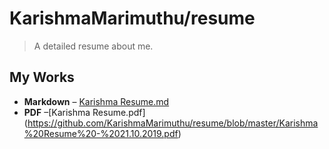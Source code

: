 # KarishmaMarimuthu/resume

> A detailed resume about me.

## My Works

- **Markdown** &ndash; [Karishma Resume.md](karishma-resume.md)
- **PDF** &ndash;[Karishma Resume.pdf] (https://github.com/KarishmaMarimuthu/resume/blob/master/Karishma%20Resume%20-%2021.10.2019.pdf)
